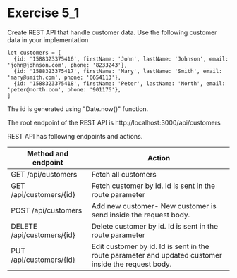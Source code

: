 # Exercise 5_1

Create REST API that handle customer data. Use the following customer data in your implementation

```
let customers = [
  {id: '1588323375416', firstName: 'John', lastName: 'Johnson', email: 'john@johnson.com', phone: '8233243'},
  {id: '1588323375417', firstName: 'Mary', lastName: 'Smith', email: 'mary@smith.com', phone: '6654113'},
  {id: '1588323375418', firstName: 'Peter', lastName: 'North', email: 'peter@north.com', phone: '901176'},
]
```

The id is generated using "Date.now()" function.

The root endpoint of the REST API is http://localhost:3000/api/customers

REST API has following endpoints and actions.

| Method and endpoint | Action |
| --- | --- |
| GET /api/customers | Fetch all customers |
| GET /api/customers/{id} | Fetch customer by id. Id is sent in the route parameter |
| POST /api/customers | Add new customer- New customer is send inside the request body. |
| DELETE /api/customers/{id} | Delete customer by id. Id is sent in the route parameter |
| PUT /api/customers/{id} | Edit customer by id. Id is sent in the route parameter and updated customer inside the request body. |